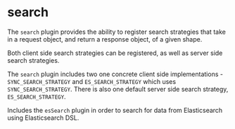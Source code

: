 # search

The `search` plugin provides the ability to register search strategies that take in a request
object, and return a response object, of a given shape.

Both client side search strategies can be registered, as well as server side search strategies.

The `search` plugin includes two one concrete client side implementations - 
 `SYNC_SEARCH_STRATEGY` and `ES_SEARCH_STRATEGY` which uses `SYNC_SEARCH_STRATEGY`.  There is also one
 default server side search strategy, `ES_SEARCH_STRATEGY`.

 Includes the `esSearch` plugin in order to search for data from Elasticsearch using Elasticsearch
DSL.
